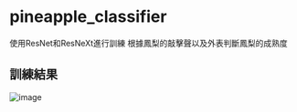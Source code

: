 # pineapple_classifier
使用ResNet和ResNeXt進行訓練
根據鳳梨的敲擊聲以及外表判斷鳳梨的成熟度

## 訓練結果

![image](https://github.com/user-attachments/assets/25d4f8e0-fe4b-4b78-a064-44fce51d8c35)

